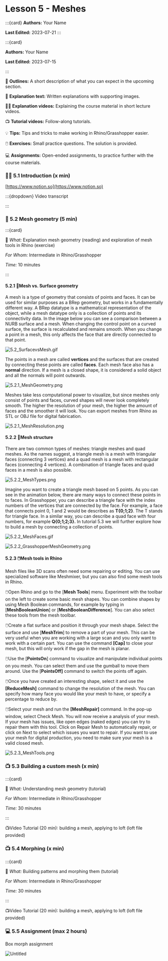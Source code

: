 # Lesson 5 - Meshes

:::{card}
**Authors:** Your Name

**Last Edited:** 2023-07-21
:::


:::{card}

**Authors:** Your Name

**Last Edited:** 2023-07-15

:::


📌 **Outlines:** A short description of what you can expect in the upcoming section.

📑 **Explanation text:** Written explanations with supporting images.

👩‍🏫 **Explanation videos:** Explaining the course material in short lecture videos.

📺 **Tutorial videos:** Follow-along tutorials.

💡 **Tips:** Tips and tricks to make working in Rhino/Grasshopper easier.

🖱️ **Exercises:** Small practice questions. The solution is provided.

💻 **Assignments:** Open-ended assignments, to practice further with the course materials.

### 👩‍🏫 5.1 Introduction (x min)

[https://www.notion.so](https://www.notion.so)

:::{dropdown} Video transcript






:::

### 📑 5.2 Mesh geometry (5 min)

:::{card}

📌 *What:*         Explanation mesh geometry (reading) and exploration of mesh tools in Rhino (exercise)

*For Whom:* Intermediate in Rhino/Grasshopper

*Time:*          10 minutes

:::

#### 5.2.1 📑Mesh vs. Surface geometry

A mesh is a type of geometry that consists of points and faces. It can be used for similar purposes as a BRep geometry, but works in a fundamentally different way. A BRep datatype is a mathematical representation of the object, while a mesh datatype only is a collection of points and its connectivity data. In the image below you can see a comparison between a NURB surface and a mesh. When changing the control point on a curved surface, the surface is recalculated and remains smooth. When you change a point in a mesh, this only affects the face that are directly connected to that point. 

![5.2_SurfacevsMesh.gif](5.2_SurfacevsMesh.gif)

The points in a mesh are called **vertices** and the surfaces that are created by connecting these points are called **faces**. Each mesh face also has a **normal** direction. If a mesh is a closed shape, it is considered a solid object and all the normals will point outwards. 

![5.2.1_MeshGeometry.png](5.2.1_MeshGeometry.png)

Meshes take less computational power to visualize, but since meshes only consist of points and faces, curved shapes will never look completely smooth. The higher the resolution of your mesh, the higher the amount of faces and the smoother it will look. You can export meshes from Rhino as STL or OBJ file for digital fabrication.

![5.2.1_MeshResolution.png](5.2.1_MeshResolution.png)

#### 5.2.2 📑Mesh structure

There are two common types of meshes: triangle meshes and quad meshes. As the names suggest, a triangle mesh is a mesh with triangular faces (connecting 3 vertices) and a quad mesh is a mesh with rectangular faces (connecting 4 vertices). A combination of triangle faces and quad faces in a mesh is also possible. 

![5.2.2_MeshTypes.png](5.2.2_MeshTypes.png)

Imagine you want to create a triangle mesh based on 5 points. As you can see in the animation below, there are many ways to connect these points in to faces. In Grasshopper, you can describe a triangle face with the index numbers of the vertices that are connected by the face. For example, a face that connects point 0, 1 and 2 would be describes as **T{0;1;2}**. The T stands for triangle face. In a similar way, you can describe a quad face with four numbers, for example **Q{0;1;2;3}.** In tutorial 5.3 we will further explore how to build a mesh by connecting a collection of points. 

![5.2.2_MeshFaces.gif](5.2.2_MeshFaces.gif)

![5.2.2_GrasshopperMeshGeometry.png](5.2.2_GrasshopperMeshGeometry.png)

#### 5.2.3 🖱️Mesh tools in Rhino

Mesh files like 3D scans often need some repairing or editing. You can use specialized software like Meshmixer, but you can also find some mesh tools in Rhino. 

🖱️Open Rhino and go to the [**Mesh Tools**] menu. Experiment with the toolbar on the left to create some basic mesh shapes. You can combine shapes by using Mesh Boolean commands, for example by typing in [**MeshBooleanUnion**] or [**MeshBooleanDifference**]. You can also select these tools from the mesh toolbar. 

🖱️Create a flat surface and position it through your mesh shape. Select the surface and use [**MeshTrim**] to remove a part of your mesh. This can be very useful when you are working with a large scan and you only want to work with a certain part. You can use the command **[Cap]** to close your mesh, but this will only work if the gap in the mesh is planar. 

🖱️Use the [**PointsOn**] command to visualize and manipulate individual points on you mesh. You can select them and use the gumball to move them around. Use the [**PointsOff]** command to switch the points off again. 

🖱️Once you have created an interesting shape, select it and use the **[ReduceMesh]** command to change the resolution of the mesh. You can specify how many face you would like your mesh to have, or specify a percentage to reduce by. 

🖱️Select your mesh and run the **[MeshRepair]** command. In the pop-up window, select Check Mesh. You will now receive a analysis of your mesh. If your mesh has issues, like open edges (naked edges) you can try to repair them with this tool. Click on Repair Mesh to automatically repair, or click on Next to select which issues you want to repair. If you want to use your mesh for digital production, you need to make sure your mesh is a valid closed mesh. 

![5.2.3_MeshTools.png](5.2.3_MeshTools.png)

### 📺 5.3 Building a custom mesh (x min)

:::{card}

📌 *What:*         Understanding mesh geometry (tutorial)

*For Whom:* Intermediate in Rhino/Grasshopper

*Time:*          30 minutes

:::

📺Video Tutorial (20 min): building a mesh, applying to loft (loft file provided)

### 📺 5.4 Morphing (x min)

:::{card}

📌 *What:*         Building patterns and morphing them (tutorial)

*For Whom:* Intermediate in Rhino/Grasshopper

*Time:*          30 minutes

:::

📺Video Tutorial (20 min): building a mesh, applying to loft (loft file provided)

### 💻 5.5 Assignment (max 2 hours)

Box morph assignment 

![Untitled](Untitled.png)